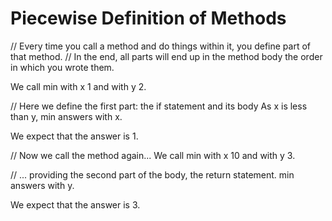 # Piecewise Definition of Methods

// Every time you call a method and do things within it, you define part of that method.
// In the end, all parts will end up in the method body the order in which you wrote them.

We call min with x 1 and with y 2.

// Here we define the first part: the if statement and its body
As x is less than y, min answers with x.

We expect that the answer is 1.

// Now we call the method again...
We call min with x 10 and with y 3.

// ... providing the second part of the body, the return statement. 
min answers with y.

We expect that the answer is 3.

